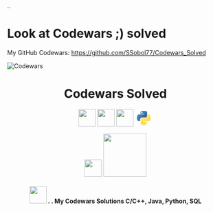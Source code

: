 ..
# Look at Codewars ;) solved

My GitHub Codewars: https://github.com/SSobol77/Codewars_Solved


![Codewars](https://www.codewars.com/users/Siergej/badges/large)


<h1 align="center">Codewars Solved</h1>


<p align="center"> 

<img src="https://www.svgrepo.com/show/373482/c.svg" width="40" height="40"/> 
<img src="https://www.svgrepo.com/show/373528/cpp3.svg" width="40" height="40"> 
<img src="https://www.svgrepo.com/show/184143/java.svg" width="40" height="40"/> 
<img src="https://raw.githubusercontent.com/devicons/devicon/master/icons/python/python-original.svg" width="40" height="40"/>
</p>
<p align="center"> 
<img src="https://upload.wikimedia.org/wikipedia/commons/2/29/Postgresql_elephant.svg" width="40" height="40"/>
<img src="https://www.svgrepo.com/show/303251/mysql-logo.svg" width="100" height="100"/> 
</p>
<h4 align="center"><img src="https://www.svgrepo.com/show/373280/linux-opened.svg" width="40" height="40"/> . . My Codewars  Solutions  C/C++, Java, Python, SQL</h4>


